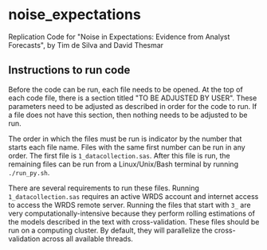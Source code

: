 # noise_expectations
Replication Code for "Noise in Expectations: Evidence from Analyst Forecasts", by Tim de Silva and David Thesmar

## Instructions to run code

Before the code can be run, each file needs to be opened. At the top of each code file, there is a section titled "TO BE ADJUSTED BY USER". These parameters need to be adjusted as described in order for the code to run. If a file does not have this section, then nothing needs to be adjusted to be run.

The order in which the files must be run is indicator by the number that starts each file name. Files with the same first number can be run in any order. The first file is `1_datacollection.sas`. After this file is run, the remaining files can be run from a Linux/Unix/Bash terminal by running `./run_py.sh`.

There are several requirements to run these files. Running `1_datacollection.sas` requires an active WRDS account and internet access to access the WRDS remote server. Running the files that start with `3_` are very computationally-intensive because they perform rolling estimations of the models described in the text with cross-validation. These files should be run on a computing cluster. By default, they will parallelize the cross-validation across all available threads.